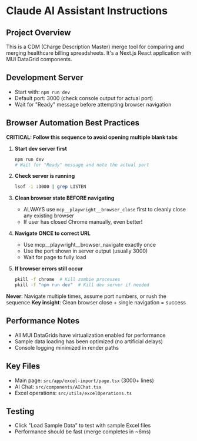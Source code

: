 # Claude AI Assistant Instructions

## Project Overview
This is a CDM (Charge Description Master) merge tool for comparing and merging healthcare billing spreadsheets. It's a Next.js React application with MUI DataGrid components.

## Development Server
- Start with: `npm run dev`
- Default port: 3000 (check console output for actual port)
- Wait for "Ready" message before attempting browser navigation

## Browser Automation Best Practices
**CRITICAL: Follow this sequence to avoid opening multiple blank tabs**

1. **Start dev server first**
   ```bash
   npm run dev
   # Wait for "Ready" message and note the actual port
   ```

2. **Check server is running**
   ```bash
   lsof -i :3000 | grep LISTEN
   ```

3. **Clean browser state BEFORE navigating**
   - ALWAYS use `mcp__playwright__browser_close` first to cleanly close any existing browser
   - If user has closed Chrome manually, even better!

4. **Navigate ONCE to correct URL**
   - Use mcp__playwright__browser_navigate exactly once
   - Use the port shown in server output (usually 3000)
   - Wait for page to fully load

5. **If browser errors still occur**
   ```bash
   pkill -f chrome  # Kill zombie processes
   pkill -f "npm run dev"  # Kill dev server if needed
   ```

**Never**: Navigate multiple times, assume port numbers, or rush the sequence
**Key insight**: Clean browser close + single navigation = success

## Performance Notes
- All MUI DataGrids have virtualization enabled for performance
- Sample data loading has been optimized (no artificial delays)
- Console logging minimized in render paths

## Key Files
- Main page: `src/app/excel-import/page.tsx` (3000+ lines)
- AI Chat: `src/components/AIChat.tsx`
- Excel operations: `src/utils/excelOperations.ts`

## Testing
- Click "Load Sample Data" to test with sample Excel files
- Performance should be fast (merge completes in ~6ms)
